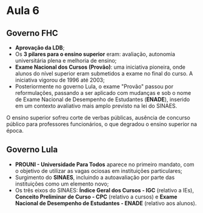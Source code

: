 # Aula 6

## Governo FHC

- **Aprovação da LDB**;
- Os **3 pilares para o ensino superior** eram: avaliação, autonomia universitária plena e melhoria de ensino;
- **Exame Nacional dos Cursos (Provão)**: uma iniciativa pioneira, onde alunos do nível superior eram submetidos a exame no final do curso. A iniciativa vigorou de 1996 até 2003;
- Posteriormente no governo Lula, o exame "Provão" passou por reformulações, passando a ser aplicado com mudanças e sob o nome de Exame Nacional de Desempenho de Estudantes (**ENADE**), inserido em um contexto avaliativo mais amplo previsto na lei do SINAES.

O ensino superior sofreu corte de verbas públicas, ausência de concurso público para professores funcionários, o que degradou o ensino superior na época.

## Governo Lula

- **PROUNI - Universidade Para Todos** aparece no primeiro mandato, com o objetivo de utilizar as vagas ociosas em instituições particulares;
- Surgimento do **SINAES**, incluindo a autoavaliação por parte das instituições como um elemento novo;
- Os três eixos do SINAES: **Índice Geral dos Cursos - IGC** (relativo a IEs), **Conceito Preliminar de Curso - CPC** (relativo a cursos) e **Exame Nacional de Desempenho de Estudantes - ENADE** (relativo aos alunos).